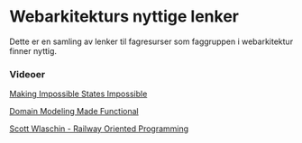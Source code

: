 # Webarkitekturs nyttige lenker

Dette er en samling av lenker til fagresurser som faggruppen i webarkitektur finner nyttig.

### Videoer

[Making Impossible States Impossible](https://www.youtube.com/watch?v=IcgmSRJHu_8)

[Domain Modeling Made Functional](https://www.youtube.com/watch?v=Up7LcbGZFuo)

[Scott Wlaschin - Railway Oriented Programming](https://vimeo.com/97344498)


